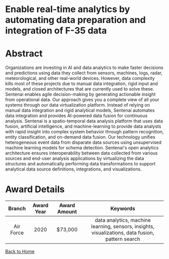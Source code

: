 
Enable real-time analytics by automating data preparation and integration of F-35 data
======================================================================================

# Abstract


Organizations are investing in AI and data analytics to make faster decisions and predictions using data they collect from sensors, machines, logs, radar, meteorological, and other real-world devices. However, data complexity kills most of these projects due to manual data integration, rigid input and models, and closed architectures that are currently used to solve these. Sentenai enables agile decision-making by generating actionable insight from operational data. Our approach gives you a complete view of all your systems through our data virtualization platform. Instead of relying on manual data integration and rigid analytical models, Sentenai automates data integration and provides AI-powered data fusion for continuous analysis. Sentenai is a spatio-temporal data analysis platform that uses data fusion, artificial intelligence, and machine-learning to provide data analysts with rapid insight into complex system behavior through pattern recognition, entity classification, and on-demand data fusion. Our technology unifies heterogeneous event data from disparate data sources using unsupervised machine learning models for schema detection. Sentenai's open analytics architecture ensures interoperability between data collected from various sources and end-user analysis applications by virtualizing the data structures and automatically performing data transformations to support analytical data source definitions, integrations, and visualizations.  

# Award Details

|Branch|Award Year|Award Amount|Keywords|
| :---: | :---: | :---: | :---: |
|Air Force|2020|$73,000|data analytics, machine learning, sensors, insights, visualizations, data fusion, pattern search|
  
  


[Back to Home](https://github.com/chrischow/dod_sbir_awards#1576)